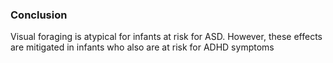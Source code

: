### Conclusion
Visual foraging is atypical for infants at risk for ASD. However, these effects are mitigated in infants who also are at risk for ADHD symptoms